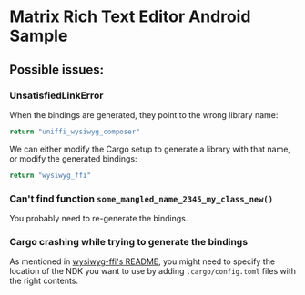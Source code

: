 # Matrix Rich Text Editor Android Sample

## Possible issues:

### UnsatisfiedLinkError
When the bindings are generated, they point to the wrong library name:

```kotlin
return "uniffi_wysiwyg_composer"
```

We can either modify the Cargo setup to generate a library with that name, or modify the generated bindings:

```kotlin
return "wysiwyg_ffi"
```

### Can't find function `some_mangled_name_2345_my_class_new()`

You probably need to re-generate the bindings.

### Cargo crashing while trying to generate the bindings

As mentioned in [wysiwyg-ffi's README](../../bindings/wysiwyg-ffi/README.md), you might need to specify the location of the NDK you want to use by adding `.cargo/config.toml` files with the right contents. 
